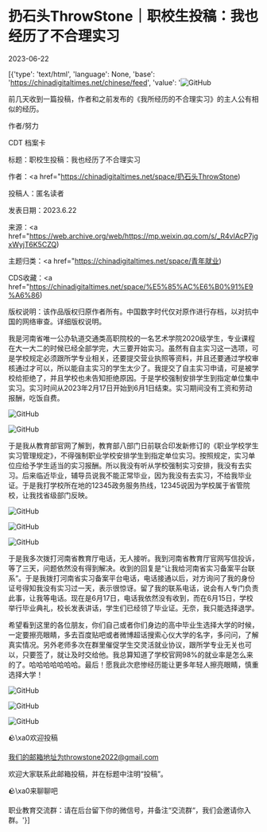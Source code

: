 # 扔石头ThrowStone｜职校生投稿：我也经历了不合理实习

2023-06-22

[{'type': 'text/html', 'language': None, 'base': 'https://chinadigitaltimes.net/chinese/feed', 'value': '![GitHub](https://chinadigitaltimes.net/chinese/files/2023/06/image-1687437191785.png)

前几天收到一篇投稿，作者和之前发布的《我所经历的不合理实习》的主人公有相似的经历。

作者/努力



CDT 档案卡

标题：职校生投稿：我也经历了不合理实习

作者：<a href="https://chinadigitaltimes.net/space/扔石头ThrowStone)

投稿人：匿名读者

发表日期：2023.6.22

来源：<a href="https://web.archive.org/web/https://mp.weixin.qq.com/s/_R4vlAcP7jgxWyjT6K5CZQ)

主题归类：<a href="https://chinadigitaltimes.net/space/青年就业)

CDS收藏：<a href="https://chinadigitaltimes.net/space/%E5%85%AC%E6%B0%91%E9%A6%86)

版权说明：该作品版权归原作者所有。中国数字时代仅对原作进行存档，以对抗中国的网络审查。详细版权说明。





我是河南省唯一公办轨道交通类高职院校的一名艺术学院2020级学生，专业课程在大一大二的时候已经全部学完，大三要开始实习。虽然有自主实习这一选项，可是学校规定必须跟所学专业相关，还要提交营业执照等资料，并且还要通过学校审核通过才可以，所以能自主实习的学生太少了。我提交了自主实习申请，可是被学校给拒绝了，并且学校也未告知拒绝原因。于是学校强制安排学生到指定单位集中实习。实习时间从2023年2月17日开始到6月1日结束。实习期间没有工资和劳动报酬，吃饭自费。

![GitHub](https://chinadigitaltimes.net/chinese/files/2023/06/post-697425-64944047ac1c0.)

![GitHub](https://chinadigitaltimes.net/chinese/files/2023/06/post-697425-64944047ba973.)

于是我从教育部官网了解到，教育部八部门日前联合印发新修订的《职业学校学生实习管理规定》，不得强制职业学校安排学生到指定单位实习。按照规定，实习单位应给予学生适当的实习报酬。所以我没有听从学校强制实习安排，我没有去实习。后来临近毕业，辅导员说我不能正常毕业，因为我没有去实习，不给我毕业证。于是我打学校所在地的12345政务服务热线，12345说因为学校属于省管院校，让我找省级部门反映。

![GitHub](https://chinadigitaltimes.net/chinese/files/2023/06/post-697425-64944047cb332.)

![GitHub](https://chinadigitaltimes.net/chinese/files/2023/06/post-697425-64944047d840a.)

![GitHub](https://chinadigitaltimes.net/chinese/files/2023/06/post-697425-64944047cb332.)

于是我多次拨打河南省教育厅电话，无人接听。我到河南省教育厅官网写信投诉，等了三天，问题依然没有得到解决。收到的回复是“让我给河南省实习备案平台联系”。于是我拨打河南省实习备案平台电话，电话接通以后，对方询问了我的身份证号得知我没有实习过一天，表示很惊讶。留了我的联系电话，说会有人专门负责此事，让我等电话。现在是6月17日，电话我依然没有收到，而在6月15日，学校举行毕业典礼，校长发表讲话，学生们已经领了毕业证。无奈，我只能选择退学。

希望看到这里的各位朋友，你们自己或者你们身边的高中毕业生选择大学的时候，一定要擦亮眼睛，多去百度贴吧或者微博超话搜索心仪大学的名字，多问问，了解真实情况。另外老师多次在群里催促学生交灵活就业协议，跟所学专业无关也可以，只要签了，就让及时交给他。我总算知道了学校官网98%的就业率是怎么来的了。哈哈哈哈哈哈哈。最后！愿我此次悲惨经历能让更多年轻人擦亮眼睛，慎重选择大学！

![GitHub](https://chinadigitaltimes.net/chinese/files/2023/06/post-697425-64944047f1a76.)

![GitHub](https://chinadigitaltimes.net/chinese/files/2023/06/post-697425-649440480ec94.)

![GitHub](https://chinadigitaltimes.net/chinese/files/2023/06/post-697425-649440481a3e0.)

🪨\xa0欢迎投稿

我们的邮箱地址为throwstone2022@gmail.com

欢迎大家联系此邮箱投稿，并在标题中注明“投稿”。

🪨\xa0来聊聊吧

职业教育交流群：请在后台留下你的微信号，并备注“交流群“，我们会邀请你入群。'}]